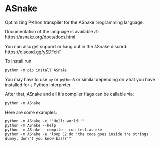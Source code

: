 # ASnake
Optimizing Python transpiler for the ASnake programming language.

Documentation of the language is available at: https://asnake.org/docs/docs.html

You can also get support or hang out in the ASnake discord: https://discord.gg/ySDFchT

To install run:
```console
python -m pip install ASnake
```
You may have to use `py` or `python3` or similar depending on what you have installed for a Python interpreter.

After that, ASnake and all it's compiler flags can be callable via:
```console
python -m ASnake
```
Here are some examples:
```console
python -m ASnake -e "'Hello world!'"
python -m ASnake --help
python -m ASnake --compile --run test.asnake
python -m ASnake -e "loop 12 do 'the code goes inside the strings dummy, don\'t you know bash?'"
```

